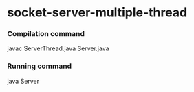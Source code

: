 # socket-server-multiple-thread

### Compilation command
javac ServerThread.java Server.java

### Running command
java Server <port>
